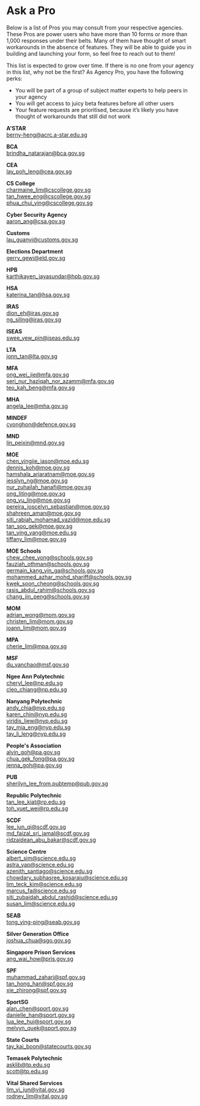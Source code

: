 # Ask a Pro

Below is a list of Pros you may consult from your respective agencies. These Pros are power users who have more than 10 forms or more than 1,000 responses under their belts. Many of them have thought of smart workarounds in the absence of features. They will be able to guide you in building and launching your form, so feel free to reach out to them!

This list is expected to grow over time. If there is no one from your agency in this list, why not be the first? As Agency Pro, you have the following perks:
- You will be part of a group of subject matter experts to help peers in your agency
- You will get access to juicy beta features before all other users
- Your feature requests are prioritised, because it’s likely you have thought of workarounds that still did not work

**A'STAR**  
berny-heng@acrc.a-star.edu.sg  

**BCA**  
brindha_natarajan@bca.gov.sg  

**CEA**  
lay_poh_leng@cea.gov.sg  

**CS College**  
charmaine_lim@cscollege.gov.sg  
tan_hwee_eng@cscollege.gov.sg  
phua_chui_ying@cscollege.gov.sg  

**Cyber Security Agency**  
aaron_ang@csa.gov.sg

**Customs**  
lau_guanyi@customs.gov.sg  

**Elections Department**  
gerry_gewi@eld.gov.sg  

**HPB**  
karthikayen_jayasundar@hpb.gov.sg  

**HSA**  
katerina_tan@hsa.gov.sg  

**IRAS**  
dion_eh@iras.gov.sg  
ng_siling@iras.gov.sg  

**ISEAS**  
swee_yew_pin@iseas.edu.sg  

**LTA**  
jonn_tan@lta.gov.sg   

**MFA**    
ong_wei_jie@mfa.gov.sg  
seri_nur_haziqah_nor_azamm@mfa.gov.sg  
teo_kah_beng@mfa.gov.sg  

**MHA**  
angela_lee@mha.gov.sg  

**MINDEF**  
cyonghon@defence.gov.sg  

**MND**  
lin_peixin@mnd.gov.sg  

**MOE**   
chen_yingjie_jason@moe.edu.sg  
dennis_koh@moe.gov.sg   
hamshala_ariaratnam@moe.gov.sg   
jesslyn_ng@moe.gov.sg  
nur_zuhailah_hanafi@moe.gov.sg    
ong_liting@moe.gov.sg  
ong_yu_ling@moe.gov.sg   
pereira_joscelyn_sebastian@moe.gov.sg  
shahreen_aman@moe.gov.sg  
siti_rabiah_mohamad_yazid@moe.edu.sg  
tan_soo_gek@moe.gov.sg  
tan_ying_yang@moe.edu.sg    
tiffany_lim@moe.gov.sg  

**MOE Schools**  
chew_chee_yong@schools.gov.sg  
fauziah_othman@schools.gov.sg  
germain_kang_yin_ga@schools.gov.sg  
mohammed_azhar_mohd_shariff@schools.gov.sg  
kwek_soon_cheong@schools.gov.sg  
rasis_abdul_rahim@schools.gov.sg  
chang_jin_peng@schools.gov.sg  

**MOM**  
adrian_wong@mom.gov.sg  
christen_lim@mom.gov.sg  
joann_lim@mom.gov.sg  

**MPA**  
cherie_lim@mpa.gov.sg  

**MSF**  
du_yanchao@msf.gov.sg  

**Ngee Ann Polytechnic**  
cheryl_lee@np.edu.sg  
cleo_chiang@np.edu.sg  

**Nanyang Polytechnic**  
andy_chia@nyp.edu.sg  
karen_chin@nyp.edu.sg  
viridis_liew@nyp.edu.sg    
tay_mia_eng@nyp.edu.sg      
tay_li_leng@nyp.edu.sg  

**People's Association**  
alvin_goh@pa.gov.sg  
chua_gek_fong@pa.gov.sg  
jenna_goh@pa.gov.sg  

**PUB**  
sherilyn_lee_from.pubtemp@pub.gov.sg  

**Republic Polytechnic**  
tan_lee_kiat@rp.edu.sg   
toh_yuet_wei@rp.edu.sg  

**SCDF**  
lee_jun_qi@scdf.gov.sg  
md_faizal_sri_jamal@scdf.gov.sg  
ridzaidean_abu_bakar@scdf.gov.sg  

**Science Centre**  
albert_sim@science.edu.sg  
astra_yap@science.edu.sg  
azenith_santiago@science.edu.sg  
chowdary_subhasree_kosaraju@science.edu.sg  
lim_teck_kim@science.edu.sg  
marcus_fa@science.edu.sg  
siti_zubaidah_abdul_rashid@science.edu.sg  
susan_lim@science.edu.sg  

**SEAB**  
tong_ying-ping@seab.gov.sg  

**Silver Generation Office**  
joshua_chua@sgo.gov.sg  

**Singapore Prison Services**  
ang_wai_how@pris.gov.sg  

**SPF**  
muhammad_zahari@spf.gov.sg  
tan_hong_han@spf.gov.sg  
xie_zhirong@spf.gov.sg  

**SportSG**    
alan_chen@sport.gov.sg  
danielle_han@sport.gov.sg   
lua_lee_hui@sport.gov.sg  
melvyn_quek@sport.gov.sg  

**State Courts**  
tay_kai_boon@statecourts.gov.sg  

**Temasek Polytechnic**  
asklib@tp.edu.sg  
scott@tp.edu.sg  

**Vital Shared Services**  
lim_yi_jun@vital.gov.sg  
rodney_lim@vital.gov.sg  

